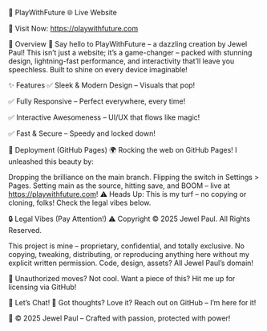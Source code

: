 🚀 PlayWithFuture
🌐 Live Website


🔗 Visit Now: https://playwithfuture.com


📌 Overview
🎉 Say hello to PlayWithFuture – a dazzling creation by Jewel Paul! This isn’t just a website; it’s a game-changer – packed with stunning design, lightning-fast performance, and interactivity that’ll leave you speechless. Built to shine on every device imaginable!

✨ Features
✅ Sleek & Modern Design – Visuals that pop!

✅ Fully Responsive – Perfect everywhere, every time!

✅ Interactive Awesomeness – UI/UX that flows like magic!

✅ Fast & Secure – Speedy and locked down!


🚀 Deployment (GitHub Pages)
🌍 Rocking the web on GitHub Pages! I unleashed this beauty by:

Dropping the brilliance on the main branch.
Flipping the switch in Settings > Pages.
Setting main as the source, hitting save, and BOOM – live at https://playwithfuture.com!
⚠️ Heads Up: This is my turf – no copying or cloning, folks! Check the legal vibes below.

🔒 Legal Vibes (Pay Attention!)
⚠️ Copyright © 2025 Jewel Paul. All Rights Reserved.

This project is mine – proprietary, confidential, and totally exclusive. No copying, tweaking, distributing, or reproducing anything here without my explicit written permission. Code, design, assets? All Jewel Paul’s domain!

🔐 Unauthorized moves? Not cool. Want a piece of this? Hit me up for licensing via GitHub!

📩 Let’s Chat!
💬 Got thoughts? Love it? Reach out on GitHub – I’m here for it!

🌟 © 2025 Jewel Paul – Crafted with passion, protected with power!
